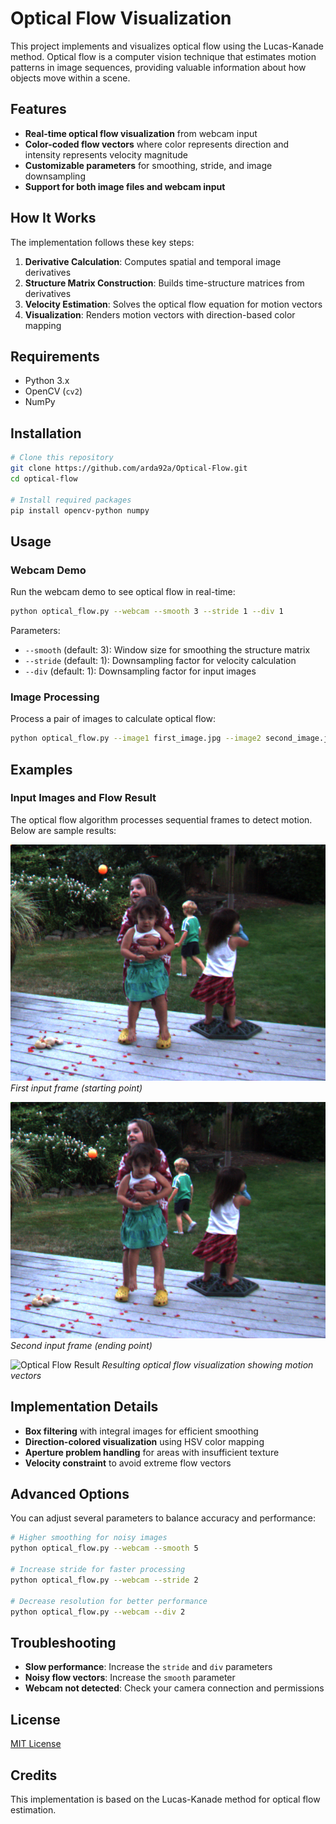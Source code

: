 # Optical Flow Visualization

This project implements and visualizes optical flow using the Lucas-Kanade method. Optical flow is a computer vision technique that estimates motion patterns in image sequences, providing valuable information about how objects move within a scene.

## Features

- **Real-time optical flow visualization** from webcam input
- **Color-coded flow vectors** where color represents direction and intensity represents velocity magnitude
- **Customizable parameters** for smoothing, stride, and image downsampling
- **Support for both image files and webcam input**

## How It Works

The implementation follows these key steps:
1. **Derivative Calculation**: Computes spatial and temporal image derivatives
2. **Structure Matrix Construction**: Builds time-structure matrices from derivatives
3. **Velocity Estimation**: Solves the optical flow equation for motion vectors
4. **Visualization**: Renders motion vectors with direction-based color mapping

## Requirements

- Python 3.x
- OpenCV (`cv2`)
- NumPy

## Installation

```bash
# Clone this repository
git clone https://github.com/arda92a/Optical-Flow.git
cd optical-flow

# Install required packages
pip install opencv-python numpy
```

## Usage

### Webcam Demo

Run the webcam demo to see optical flow in real-time:

```bash
python optical_flow.py --webcam --smooth 3 --stride 1 --div 1
```

Parameters:
- `--smooth` (default: 3): Window size for smoothing the structure matrix
- `--stride` (default: 1): Downsampling factor for velocity calculation
- `--div` (default: 1): Downsampling factor for input images

### Image Processing

Process a pair of images to calculate optical flow:

```bash
python optical_flow.py --image1 first_image.jpg --image2 second_image.jpg --output flow_result.jpg
```

## Examples

### Input Images and Flow Result

The optical flow algorithm processes sequential frames to detect motion. Below are sample results:

![First Frame](Examples/start.png)
*First input frame (starting point)*

![Second Frame](Examples/end.png)
*Second input frame (ending point)*

![Optical Flow Result](Examples/flow.png)
*Resulting optical flow visualization showing motion vectors*


## Implementation Details

- **Box filtering** with integral images for efficient smoothing
- **Direction-colored visualization** using HSV color mapping
- **Aperture problem handling** for areas with insufficient texture
- **Velocity constraint** to avoid extreme flow vectors

## Advanced Options

You can adjust several parameters to balance accuracy and performance:

```bash
# Higher smoothing for noisy images
python optical_flow.py --webcam --smooth 5

# Increase stride for faster processing
python optical_flow.py --webcam --stride 2

# Decrease resolution for better performance
python optical_flow.py --webcam --div 2
```

## Troubleshooting

- **Slow performance**: Increase the `stride` and `div` parameters
- **Noisy flow vectors**: Increase the `smooth` parameter
- **Webcam not detected**: Check your camera connection and permissions

## License

[MIT License](LICENSE)

## Credits

This implementation is based on the Lucas-Kanade method for optical flow estimation.
